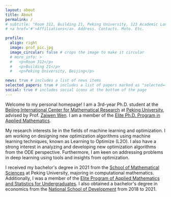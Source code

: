```yaml
---
layout: about
title: About
permalink: /
# subtitle: "Room 312, Building 21, Peking University, 123 Academic Lane, Cityville, ST 12345, Country | Email: john.doe@xyz.edu, Phone: +1 (123) 456-7890"
# <a href='#'>Affiliations</a>. Address. Contacts. Moto. Etc.

profile:
  align: right
  image: prof_pic.jpg
  image_circular: false # crops the image to make it circular
  # more_info: >
  #   <p>Room 312</p>
  #   <p>Building 21</p>
  #   <p>Peking University, Beijing</p>

news: true # includes a list of news items
selected_papers: true # includes a list of papers marked as "selected={true}"
social: true # includes social icons at the bottom of the page
---
```


Welcome to my personal homepage! I am a 3rd-year Ph.D. student at the [Beijing International Center for Mathematical Research](https://bicmr.pku.edu.cn/) at [Peking University](http://pku.edu.cn/), advised by Prof. [Zaiwen Wen](http://faculty.bicmr.pku.edu.cn/~wenzw/index.html). I am a member of the [Elite Ph.D. Program in Applied Mathematics](https://cmlr.pku.edu.cn/Graduate/ElitePhDProgram/Students/index.htm).

My research interests lie in the fields of machine learning and optimization. I am working on designing new optimization algorithms using machine learning techniques, known as Learning to Optimize (L2O). I also have a strong interest in analyzing and developing new optimization algorithms from the ODE perspective. Furthermore, I am keen on addressing problems in deep learning using tools and insights from optimization.

I received my bachelor's degree in 2021 from the [School of Mathematical Sciences](https://www.math.pku.edu.cn/) at Peking University, majoring in computational mathematics. Additionally, I was a member of the [Elite Program of Applied Mathematics and Statistics for Undergraduates](https://www.math.pku.edu.cn/amel/syscgzs/bjxskycgzs/134601.htm). I also obtained a bachelor's degree in economics from the [National School of Development](https://nsd.pku.edu.cn/) from 2018 to 2021.

<!-- This page is {{ site.footer_text }} -->